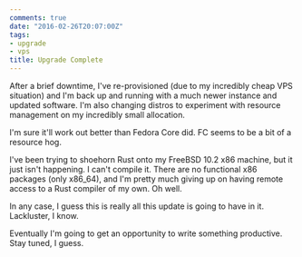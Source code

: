 ```yaml
---
comments: true
date: "2016-02-26T20:07:00Z"
tags:
- upgrade
- vps
title: Upgrade Complete
---
```


After a brief downtime, I've re-provisioned (due to my incredibly
cheap VPS situation) and I'm back up and running with a much newer
instance and updated software. I'm also changing distros to experiment
with resource management on my incredibly small allocation.  

I'm sure it'll work out better than Fedora Core did. FC seems to be a
bit of a resource hog.  

I've been trying to shoehorn Rust onto my FreeBSD 10.2 x86 machine,
but it just isn't happening. I can't compile it. There are no
functional x86 packages (only x86\_64), and I'm pretty much giving up
on having remote access to a Rust compiler of my own. Oh well.  

In any case, I guess this is really all this update is going to have
in it. Lackluster, I know.  

Eventually I'm going to get an opportunity to write something
productive. Stay tuned, I guess.  
